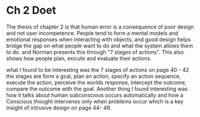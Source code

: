 # Ch 2 Doet
The thesis of chapter 2 is that human error is a consequence of poor design and not user incompetence. People tend to form a mental models and emotional responses when interacting with objects, and good design helps bridge the gap on what people want to do and what the system allows them to do. and Norman presents this through "7 stages of actions". This also shows how people plan, exicute and evaluate their actions.

what I found to be interesting was the 7 stages of actions on page 40 - 42 the stages are form a goal, plan an action, specify an action sequence, execute the action, perceive the worlds response, intercept the outcome, compare the outcome with the goal. Another thing I found interesting was how it talks about human subconscious occurs automatically and how a Conscious thought intervenes only when problems occur which is a key insight of intrusive design on page 44- 49.
